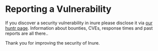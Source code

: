 # Reporting a Vulnerability

If you discover a security vulnerability in inure please disclose it via [our huntr page](https://huntr.dev/repos/hamza417/inure/). Information about bounties, CVEs, response times and past reports are all there..

Thank you for improving the security of Inure.
